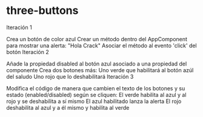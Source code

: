 # three-buttons

Iteración 1

Crea un botón de color azul
Crear un método dentro del AppComponent para mostrar una alerta: "Hola Crack"
Asociar el método al evento 'click' del botón
Iteración 2

Añade la propiedad disabled al botón azul asociado a una propiedad del componente
Crea dos botones más:
Uno verde que habilitará al botón azúl del saludo
Uno rojo que lo deshabilitará
Iteración 3

Modifica el código de manera que cambien el texto de los botones y su estado (enabled/disabled) según se cliquen:
El verde habilita al azul y al rojo y se deshabilita a sí mismo
El azul habilitado lanza la alerta
El rojo deshabilita al azul y a él mismo y habilita al verde
